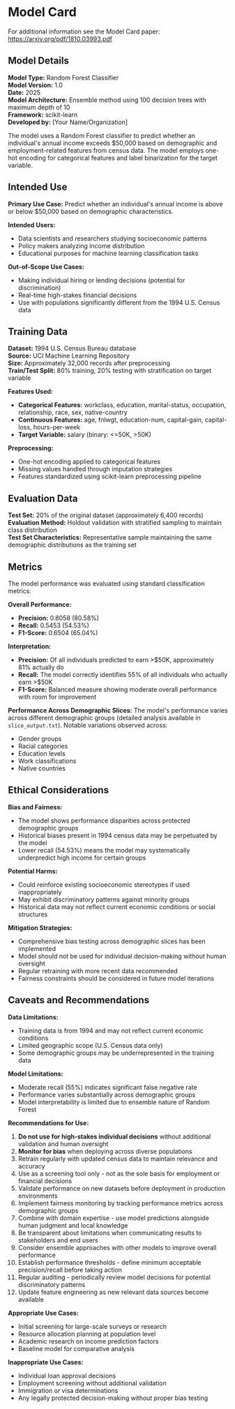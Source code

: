 # Model Card

For additional information see the Model Card paper: https://arxiv.org/pdf/1810.03993.pdf

## Model Details

**Model Type:** Random Forest Classifier  
**Model Version:** 1.0  
**Date:** 2025  
**Model Architecture:** Ensemble method using 100 decision trees with maximum depth of 10  
**Framework:** scikit-learn  
**Developed by:** [Your Name/Organization]

The model uses a Random Forest classifier to predict whether an individual's annual income exceeds $50,000 based on demographic and employment-related features from census data. The model employs one-hot encoding for categorical features and label binarization for the target variable.

## Intended Use

**Primary Use Case:** Predict whether an individual's annual income is above or below $50,000 based on demographic characteristics.

**Intended Users:** 
- Data scientists and researchers studying socioeconomic patterns
- Policy makers analyzing income distribution
- Educational purposes for machine learning classification tasks

**Out-of-Scope Use Cases:**
- Making individual hiring or lending decisions (potential for discrimination)
- Real-time high-stakes financial decisions
- Use with populations significantly different from the 1994 U.S. Census data

## Training Data

**Dataset:** 1994 U.S. Census Bureau database  
**Source:** UCI Machine Learning Repository  
**Size:** Approximately 32,000 records after preprocessing  
**Train/Test Split:** 80% training, 20% testing with stratification on target variable

**Features Used:**
- **Categorical Features:** workclass, education, marital-status, occupation, relationship, race, sex, native-country
- **Continuous Features:** age, fnlwgt, education-num, capital-gain, capital-loss, hours-per-week
- **Target Variable:** salary (binary: <=50K, >50K)

**Preprocessing:**
- One-hot encoding applied to categorical features
- Missing values handled through imputation strategies
- Features standardized using scikit-learn preprocessing pipeline

## Evaluation Data

**Test Set:** 20% of the original dataset (approximately 6,400 records)  
**Evaluation Method:** Holdout validation with stratified sampling to maintain class distribution  
**Test Set Characteristics:** Representative sample maintaining the same demographic distributions as the training set

## Metrics

The model performance was evaluated using standard classification metrics:

**Overall Performance:**
- **Precision:** 0.8058 (80.58%)
- **Recall:** 0.5453 (54.53%) 
- **F1-Score:** 0.6504 (65.04%)

**Interpretation:**
- **Precision:** Of all individuals predicted to earn >$50K, approximately 81% actually do
- **Recall:** The model correctly identifies 55% of all individuals who actually earn >$50K  
- **F1-Score:** Balanced measure showing moderate overall performance with room for improvement

**Performance Across Demographic Slices:**
The model's performance varies across different demographic groups (detailed analysis available in `slice_output.txt`). Notable variations observed across:
- Gender groups
- Racial categories  
- Education levels
- Work classifications
- Native countries

## Ethical Considerations

**Bias and Fairness:**
- The model shows performance disparities across protected demographic groups
- Historical biases present in 1994 census data may be perpetuated by the model
- Lower recall (54.53%) means the model may systematically underpredict high income for certain groups

**Potential Harms:**
- Could reinforce existing socioeconomic stereotypes if used inappropriately
- May exhibit discriminatory patterns against minority groups
- Historical data may not reflect current economic conditions or social structures

**Mitigation Strategies:**
- Comprehensive bias testing across demographic slices has been implemented
- Model should not be used for individual decision-making without human oversight
- Regular retraining with more recent data recommended
- Fairness constraints should be considered in future model iterations

## Caveats and Recommendations

**Data Limitations:**
- Training data is from 1994 and may not reflect current economic conditions
- Limited geographic scope (U.S. Census data only)
- Some demographic groups may be underrepresented in the training data

**Model Limitations:**
- Moderate recall (55%) indicates significant false negative rate
- Performance varies substantially across demographic groups
- Model interpretability is limited due to ensemble nature of Random Forest

**Recommendations for Use:**
1. **Do not use for high-stakes individual decisions** without additional validation and human oversight
2. **Monitor for bias** when deploying across diverse populations
3. Retrain regularly with updated census data to maintain relevance and accuracy
4. Use as a screening tool only - not as the sole basis for employment or financial decisions
5. Validate performance on new datasets before deployment in production environments
6. Implement fairness monitoring by tracking performance metrics across demographic groups
7. Combine with domain expertise - use model predictions alongside human judgment and local knowledge
8. Be transparent about limitations when communicating results to stakeholders and end users
9. Consider ensemble approaches with other models to improve overall performance
10. Establish performance thresholds - define minimum acceptable precision/recall before taking action
11. Regular auditing - periodically review model decisions for potential discriminatory patterns
12. Update feature engineering as new relevant data sources become available

**Appropriate Use Cases:**

- Initial screening for large-scale surveys or research
- Resource allocation planning at population level
- Academic research on income prediction factors
- Baseline model for comparative analysis

**Inappropriate Use Cases:**

- Individual loan approval decisions
- Employment screening without additional validation
- Immigration or visa determinations
- Any legally protected decision-making without proper bias testing
